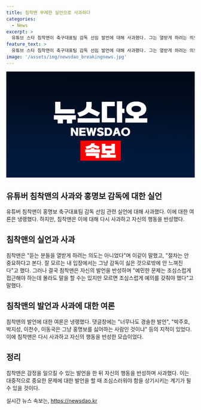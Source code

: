 ```yaml
---
title: 침착맨 무례한 실언으로 사과하다
categories:
  - News
excerpt: >
  유튜브 스타 침착맨이 축구대표팀 감독 선임 발언에 대해 사과했다. 그는 열받게 하려는 의도는 없었다며, 홍 감독 선임을 둘러싼 발언에 대한 사과를 했다. 논란이 일자 예의가 없었다며 모르면 조심스럽게 예의를 갖춰야 했다고 인정했으며, 앞으로 표현 등을 조심하겠다고 밝혔다. 이에 대한 여론은 비난이 쏟아졌으며, 침착맨은 그 후 다시 사과 및 설명하는 영상을 올렸다.
feature_text: >
  유튜브 스타 침착맨이 축구대표팀 감독 선임 발언에 대해 사과했다. 그는 열받게 하려는 의도는 없었다며, 홍 감독 선임을 둘러싼 발언에 대한 사과를 했다. 논란이 일자 예의가 없었다며 모르면 조심스럽게 예의를 갖춰야 했다고 인정했으며, 앞으로 표현 등을 조심하겠다고 밝혔다. 이에 대한 여론은 비난이 쏟아졌으며, 침착맨은 그 후 다시 사과 및 설명하는 영상을 올렸다.
image: '/assets/img/newsdao_breakingnews.jpg'
---
```


<p><img src="/assets/img/newsdao_breakingnews.jpg" alt="koreaapp 속보" /></p>

<h2>유튜버 침착맨의 사과와 홍명보 감독에 대한 실언</h2>

<p>유튜버 침착맨이 홍명보 축구대표팀 감독 선임 관련 실언에 대해 사과했다. 이에 대한 여론은 냉랭했다. 하지만, 침착맨은 이에 대해 다시 사과하고 자신의 행동을 반성했다.</p>

<h2 data-ke-size="size26">침착맨의 실언과 사과</h2>

<p>침착맨은 "듣는 분들을 열받게 하려는 의도는 아니었다"며 이같이 말했고, "절차는 안 중요하다고 본다. 잘 모르는 내 입장에서는 그냥 감독이 싫은 것으로밖에 안 느껴진다"고 했다. 그러나 결국 침착맨은 자신의 발언을 반성하며 "예민한 문제는 조심스럽게 접근해야 하는데 몰라도 말을 할 수는 있지만 모르면 조심스럽게 예의를 갖춰야 했다"고 말했다.</p>

<h2 data-ke-size="size26">침착맨의 발언과 사과에 대한 여론</h2>

<p>침착맨의 발언에 대한 여론은 냉랭했다. 댓글창에는 "너무나도 경솔한 발언", "박주호, 박지성, 이천수, 이동국은 그냥 홍명보를 싫어하는 사람인 것이냐" 등의 지적이 있었다. 이에 침착맨은 다시 사과하고 자신의 행동을 반성한 모습이었다.</p>

<h2 data-ke-size="size26">정리</h2>

<p>침착맨은 감정을 일으킬 수 있는 발언을 한 뒤 자신의 행동을 반성하며 사과했다. 이는 대중적으로 중요한 문제에 대한 발언을 할 때 조심스러워야 함을 상기시키는 계기가 될 수 있을 것이다.</p>
실시간 뉴스 속보는, <a href="https://newsdao.kr" rel="dofollow">https://newsdao.kr</a>



